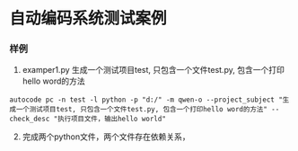 # 自动编码系统测试案例

### 样例

1. examper1.py 生成一个测试项目test, 只包含一个文件test.py, 包含一个打印hello word的方法
```shell script
autocode pc -n test -l python -p "d:/" -m qwen-o --project_subject "生成一个测试项目test, 只包含一个文件test.py, 包含一个打印hello word的方法" --check_desc "执行项目文件，输出hello world"
```

2. 完成两个python文件，两个文件存在依赖关系，